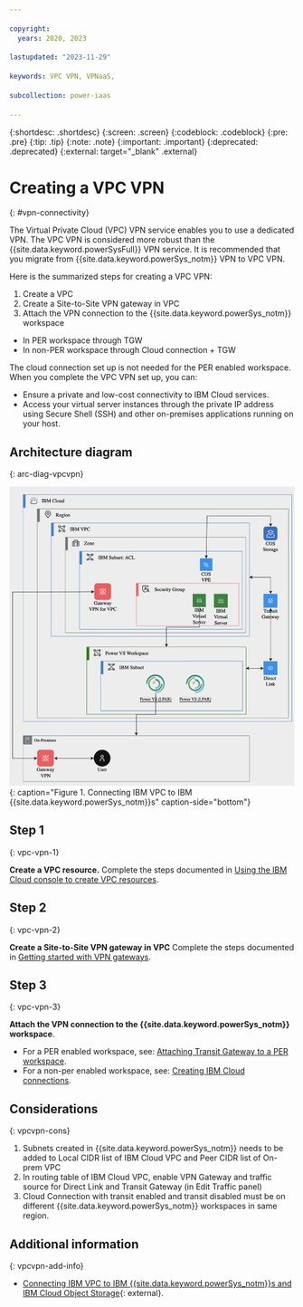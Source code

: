 ```yaml
---

copyright:
  years: 2020, 2023

lastupdated: "2023-11-29"

keywords: VPC VPN, VPNaaS,

subcollection: power-iaas

---
```


{:shortdesc: .shortdesc}
{:screen: .screen}
{:codeblock: .codeblock}
{:pre: .pre}
{:tip: .tip}
{:note: .note}
{:important: .important}
{:deprecated: .deprecated}
{:external: target="_blank" .external}

# Creating a VPC VPN
{: #vpn-connectivity}

The Virtual Private Cloud (VPC) VPN service enables you to use a dedicated VPN. The VPC VPN is considered more robust than the {{site.data.keyword.powerSysFull}} VPN service. It is recommended that you migrate from {{site.data.keyword.powerSys_notm}} VPN to VPC VPN. 

Here is the summarized steps for creating a VPC VPN:
1.	Create a VPC
2.	Create a Site-to-Site VPN gateway in VPC
3.	Attach the VPN connection to the {{site.data.keyword.powerSys_notm}} workspace
  -	In PER workspace through TGW
  -	In non-PER workspace through Cloud connection + TGW

The cloud connection set up is not needed for the PER enabled workspace. When you complete the VPC VPN set up, you can:
-	Ensure a private and low-cost connectivity to IBM Cloud services.
-	Access your virtual server instances through the private IP address using Secure Shell (SSH) and other on-premises applications running on your host.

## Architecture diagram
{: arc-diag-vpcvpn}

![VPC VPN architecture diagram](./images/vpn-vpn.png "Connecting IBM VPC to IBM {{site.data.keyword.powerSys_notm}}s"){: caption="Figure 1. Connecting IBM VPC to IBM {{site.data.keyword.powerSys_notm}}s" caption-side="bottom"}

## Step 1
{: vpc-vpn-1}

**Create a VPC resource.** 
Complete the steps documented in [Using the IBM Cloud console to create VPC resources](/docs/vpc?topic=vpc-creating-a-vpc-using-the-ibm-cloud-console).

## Step 2
{: vpc-vpn-2}

**Create a Site-to-Site VPN gateway in VPC**
Complete the steps documented in [Getting started with VPN gateways](/docs/vpc?topic=vpc-using-vpn#vpn-getting-started).

## Step 3
{: vpc-vpn-3}

**Attach the VPN connection to the {{site.data.keyword.powerSys_notm}} workspace**.
  -	For a PER enabled workspace, see: [Attaching Transit Gateway to a PER workspace](/docs/power-iaas?topic=power-iaas-per#attaching-transit-gateway-to-a-per-workspace).
  -	For a non-per enabled workspace, see: [Creating IBM Cloud connections](/docs/power-iaas?topic=power-iaas-cloud-connections).

## Considerations
{: vpcvpn-cons}

1.	Subnets created in {{site.data.keyword.powerSys_notm}} needs to be added to Local CIDR list of IBM Cloud VPC and Peer CIDR list of On-prem VPC
2.	In routing table of IBM Cloud VPC, enable VPN Gateway and traffic source for Direct Link and Transit Gateway (in Edit Traffic panel)
3.	Cloud Connection with transit enabled and transit disabled must be on different {{site.data.keyword.powerSys_notm}} workspaces in same region.  


## Additional information
{: vpcvpn-add-info}

- [Connecting IBM VPC to IBM {{site.data.keyword.powerSys_notm}}s and IBM Cloud Object Storage](https://www.ibm.com/blog/connecting-ibm-vpc-to-ibm-power-virtual-servers-and-ibm-cloud-object-storage/){: external}.